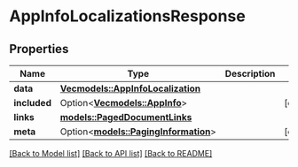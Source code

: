 # AppInfoLocalizationsResponse

## Properties

Name | Type | Description | Notes
------------ | ------------- | ------------- | -------------
**data** | [**Vec<models::AppInfoLocalization>**](AppInfoLocalization.md) |  | 
**included** | Option<[**Vec<models::AppInfo>**](AppInfo.md)> |  | [optional]
**links** | [**models::PagedDocumentLinks**](PagedDocumentLinks.md) |  | 
**meta** | Option<[**models::PagingInformation**](PagingInformation.md)> |  | [optional]

[[Back to Model list]](../README.md#documentation-for-models) [[Back to API list]](../README.md#documentation-for-api-endpoints) [[Back to README]](../README.md)


